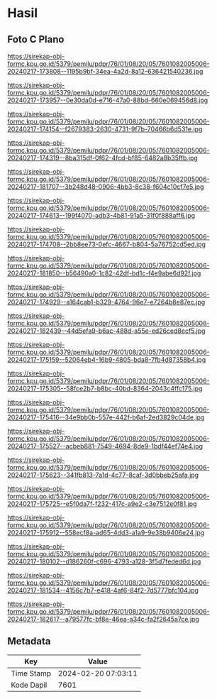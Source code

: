 # Hasil

## Foto C Plano

https://sirekap-obj-formc.kpu.go.id/5379/pemilu/pdpr/76/01/08/20/05/7601082005006-20240217-173808--1195b9bf-34ea-4a2d-8a12-636421540236.jpg

https://sirekap-obj-formc.kpu.go.id/5379/pemilu/pdpr/76/01/08/20/05/7601082005006-20240217-173957--0e30da0d-e716-47a0-88bd-660e069456d8.jpg

https://sirekap-obj-formc.kpu.go.id/5379/pemilu/pdpr/76/01/08/20/05/7601082005006-20240217-174154--f2679383-2630-4731-9f7b-70466b6d531e.jpg

https://sirekap-obj-formc.kpu.go.id/5379/pemilu/pdpr/76/01/08/20/05/7601082005006-20240217-174319--8ba315df-0f62-4fcd-bf85-6482a8b35ffb.jpg

https://sirekap-obj-formc.kpu.go.id/5379/pemilu/pdpr/76/01/08/20/05/7601082005006-20240217-181707--3b248d48-0906-4bb3-8c38-f604c10cf7e5.jpg

https://sirekap-obj-formc.kpu.go.id/5379/pemilu/pdpr/76/01/08/20/05/7601082005006-20240217-174613--199f4070-adb3-4b81-91a5-31f0f888aff6.jpg

https://sirekap-obj-formc.kpu.go.id/5379/pemilu/pdpr/76/01/08/20/05/7601082005006-20240217-174708--2bb8ee73-0efc-4667-b804-5a76752cd5ed.jpg

https://sirekap-obj-formc.kpu.go.id/5379/pemilu/pdpr/76/01/08/20/05/7601082005006-20240217-181850--b56490a0-1c82-42df-bd1c-f4e9abe6d92f.jpg

https://sirekap-obj-formc.kpu.go.id/5379/pemilu/pdpr/76/01/08/20/05/7601082005006-20240217-174929--a164cab1-b329-4764-96e7-e7264b8e87ec.jpg

https://sirekap-obj-formc.kpu.go.id/5379/pemilu/pdpr/76/01/08/20/05/7601082005006-20240217-182439--44d5efa9-b6ac-488d-a55e-ed26ced8ecf5.jpg

https://sirekap-obj-formc.kpu.go.id/5379/pemilu/pdpr/76/01/08/20/05/7601082005006-20240217-175159--52064eb4-16b9-4805-bda8-7fb4d87358b4.jpg

https://sirekap-obj-formc.kpu.go.id/5379/pemilu/pdpr/76/01/08/20/05/7601082005006-20240217-175305--58fce2b7-b8bc-40bd-8364-2043c4ffc175.jpg

https://sirekap-obj-formc.kpu.go.id/5379/pemilu/pdpr/76/01/08/20/05/7601082005006-20240217-175416--34e9bb0b-557e-442f-b6af-2ed3829c04de.jpg

https://sirekap-obj-formc.kpu.go.id/5379/pemilu/pdpr/76/01/08/20/05/7601082005006-20240217-175527--acbeb881-7549-4694-8de9-1bdf44ef74e4.jpg

https://sirekap-obj-formc.kpu.go.id/5379/pemilu/pdpr/76/01/08/20/05/7601082005006-20240217-175623--341fb813-7a1d-4c77-8caf-3d0bbeb25afa.jpg

https://sirekap-obj-formc.kpu.go.id/5379/pemilu/pdpr/76/01/08/20/05/7601082005006-20240217-175725--e5f0da7f-f232-417c-a9e2-c3e7512e0f81.jpg

https://sirekap-obj-formc.kpu.go.id/5379/pemilu/pdpr/76/01/08/20/05/7601082005006-20240217-175912--558ecf8a-ad65-4dd3-a1a9-9e38b9406e24.jpg

https://sirekap-obj-formc.kpu.go.id/5379/pemilu/pdpr/76/01/08/20/05/7601082005006-20240217-180102--d186260f-c696-4793-a128-3f5d7feded6d.jpg

https://sirekap-obj-formc.kpu.go.id/5379/pemilu/pdpr/76/01/08/20/05/7601082005006-20240217-181534--4156c7b7-e418-4af6-84f2-7d5777bfc104.jpg

https://sirekap-obj-formc.kpu.go.id/5379/pemilu/pdpr/76/01/08/20/05/7601082005006-20240217-182617--a79577fc-bf8e-46ea-a34c-fa2f2645a7ce.jpg


## Metadata

| Key        | Value               |
| ---------- | ------------------- |
| Time Stamp | 2024-02-20 07:03:11 |
| Kode Dapil | 7601                |



